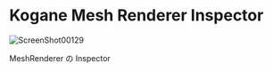 # Kogane Mesh Renderer Inspector

![ScreenShot00129](https://user-images.githubusercontent.com/6134875/212878813-c591e085-4fa3-497b-9449-2e0217c149ff.png)

MeshRenderer の Inspector